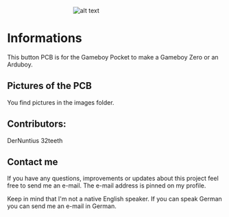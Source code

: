 &emsp;&emsp;&emsp;&emsp;&emsp;&emsp;&emsp;&emsp;&emsp;&emsp;&emsp;![alt text](https://raw.githubusercontent.com/DerNuntius/Gameboy-Battery-Indicator-PCB-Board/master/Logo/GBZLogo.jpg "DerNuntius Logo")
# Informations
This button PCB is for the Gameboy Pocket to make a Gameboy Zero or an Arduboy.

## Pictures of the PCB

You find pictures in the images folder.

## Contributors:
DerNuntius
32teeth
## Contact me
If you have any questions, improvements or updates about this project feel free to send me an e-mail. The e-mail address is pinned on my profile. 

Keep in mind that I'm not a native English speaker. If you can speak German you can send me an e-mail in German. 
